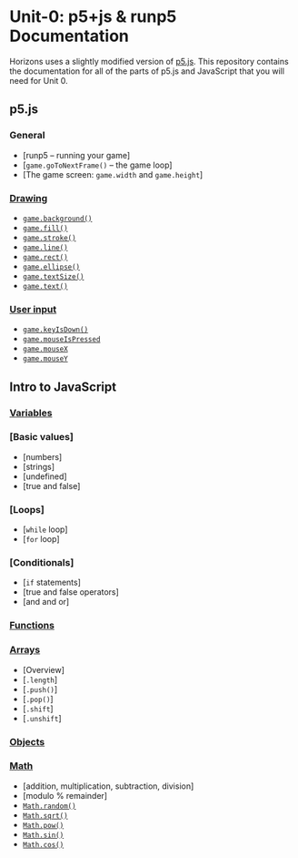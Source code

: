 # Unit-0: p5+js & runp5 Documentation

Horizons uses a slightly modified version of [p5.js](https://p5js.org/).
This repository contains the documentation for all of the parts of p5.js
and JavaScript that you will need for Unit 0.

## p5.js

### General

 * [runp5 – running your game]
 * [`game.goToNextFrame()` – the game loop]
 * [The game screen: `game.width` and `game.height`]

### [Drawing](p5/drawing.md)

 * [`game.background()`](p5/drawing.md#gamebackground)
 * [`game.fill()`](p5/drawing.md#gamefill)
 * [`game.stroke()`](p5/drawing.md#gamefill)
 * [`game.line()`](p5/drawing.md#gameline)
 * [`game.rect()`](p5/drawing.md#gamerect)
 * [`game.ellipse()`](p5/drawing.md#gameellipse)
 * [`game.textSize()`](p5/drawing.md#gametextsize)
 * [`game.text()`](p5/drawing.md#gametext)


### [User input](p5/user-input.md)

 * [`game.keyIsDown()`](p5/user-input.md#gamekeyisdown)
 * [`game.mouseIsPressed`](p5/user-input.md#mouseispressed)
 * [`game.mouseX`](p5/user-input.md#mousex)
 * [`game.mouseY`](p5/user-input.md#mousey)


## Intro to JavaScript

### [Variables](js/variables.md)


### [Basic values]

 * [numbers]
 * [strings]
 * [undefined]
 * [true  and false]


### [Loops]

 * [`while` loop]
 * [`for` loop]


### [Conditionals]

 * [`if` statements]
 * [true and false operators]
 * [and and or]


### [Functions](js/functions.md)


### [Arrays](js/arrays.md)

 * [Overview]
 * [`.length`]
 * [`.push()`]
 * [`.pop()`]
 * [`.shift`]
 * [`.unshift`]


### [Objects](js/objects.md)


### [Math](js/math.md)

 * [addition, multiplication, subtraction, division]
 * [modulo % remainder]
 * [`Math.random()`](js/math.md#mathrandom)
 * [`Math.sqrt()`](js/math.md#mathsqrt)
 * [`Math.pow()`](js/math.md#mathpow)
 * [`Math.sin()`](js/math.md#mathsin)
 * [`Math.cos()`](js/math.md#mathcos)

